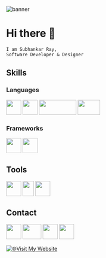
![banner](https://github.com/Subhankar-Ray192/Subhankar-Ray192/assets/91007834/dbdd044b-c879-48d7-939c-abbd5654abcc)
# Hi there 👋
```
I am Subhankar Ray,
Software Developer & Designer
```

## Skills
### Languages
<img src="https://github.com/Subhankar-Ray192/Subhankar-Ray192/assets/91007834/2286e1e7-b334-472f-b6e1-122f070279ab" width=40 height=40 />
<img src="https://github.com/Subhankar-Ray192/Subhankar-Ray192/assets/91007834/dcabecfc-f60a-4aeb-b90b-d8e2951e8669" width=40 height=40 />
<img src="https://github.com/Subhankar-Ray192/Subhankar-Ray192/assets/91007834/4cdeaf8f-9029-4607-a18c-9f127786df67" width=100 height=40 />
<img src="https://github.com/Subhankar-Ray192/Subhankar-Ray192/assets/91007834/d5453330-635e-4909-881f-3512391cb659" width=60 height=40 />


### Frameworks
<img src="https://github.com/Subhankar-Ray192/Subhankar-Ray192/assets/91007834/cf75d711-d46a-429c-92f0-87be4c684a51" width=40 height=40 />
<img src="https://github.com/Subhankar-Ray192/Subhankar-Ray192/assets/91007834/529d86d9-d5f4-4151-82b7-54d04ad5be75" width=40 height=40 />

## Tools
<img src="https://github.com/Subhankar-Ray192/Subhankar-Ray192/assets/91007834/da3edb3f-d170-4265-b3a5-49202090c656" width=40 height=40 />
<img src="https://github.com/Subhankar-Ray192/Subhankar-Ray192/assets/91007834/8a371c2a-4ec4-4536-8615-3539ac800432" width=30 height=40 />
<img src="https://github.com/Subhankar-Ray192/Subhankar-Ray192/assets/91007834/1865ae56-4b41-45de-91ba-738a62a0da1d" width=40 height=40/>


## Contact
<a href="https://www.linkedin.com/in/subhankar-ray-738024233" target="blank"><img src="https://github.com/Subhankar-Ray192/Subhankar-Ray192/assets/91007834/4c819b41-8659-41a6-8989-460404b178bb" width=40 height=40 /></a>
<a href="https://twitter.com/subhankar_cse" target="blank"><img src="https://github.com/Subhankar-Ray192/Subhankar-Ray192/assets/91007834/cb9054cf-b324-47b8-ad31-8084e132fb88" width=50 height=40/></a>
<a herf="https://neooracdev.slack.com" target="blank"><img src="https://github.com/Subhankar-Ray192/Subhankar-Ray192/assets/91007834/35c481cf-0747-4c42-92b4-05f38866529f" width=40 height=40/></a>
<a href="https://www.hackerrank.com/profile/subhankarraypp32" target="blank"><img src="https://github.com/Subhankar-Ray192/Subhankar-Ray192/assets/91007834/b8ca24fb-3dc6-45b0-8634-7d4d4d81f519" width=40 height=40/></a>

[![🌐Visit My Website](https://img.shields.io/badge/Visit-My%20Website-blue?style=for-the-badge&logo=firefox)]([https://yourdomain.com](https://subray-portfolio.web.app/))

<!--
**Subhankar-Ray192/Subhankar-Ray192** is a ✨ _special_ ✨ repository because its `README.md` (this file) appears on your GitHub profile.

Here are some ideas to get you started:

- 🔭 I’m currently working on ...
- 🌱 I’m currently learning ...
- 👯 I’m looking to collaborate on ...
- 🤔 I’m looking for help with ...
- 💬 Ask me about ...
- 📫 How to reach me: ...
- 😄 Pronouns: ...
- ⚡ Fun fact: ...
-->
